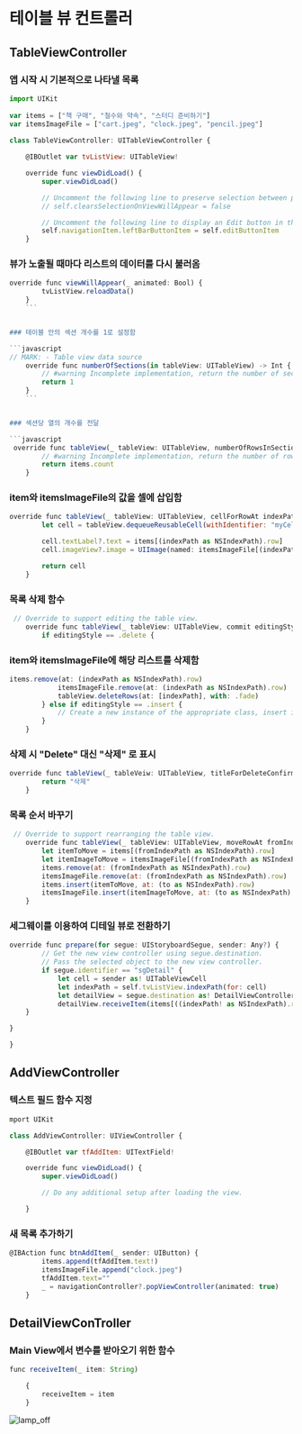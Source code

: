 # 테이블 뷰 컨트롤러
## TableViewController

### 앱 시작 시 기본적으로 나타낼 목록

```javascript
import UIKit
 
var items = ["책 구매", "철수와 약속", "스터디 준비하기"]
var itemsImageFile = ["cart.jpeg", "clock.jpeg", "pencil.jpeg"]
 
class TableViewController: UITableViewController {

    @IBOutlet var tvListView: UITableView!

    override func viewDidLoad() {
        super.viewDidLoad()

        // Uncomment the following line to preserve selection between presentations
        // self.clearsSelectionOnViewWillAppear = false

        // Uncomment the following line to display an Edit button in the navigation bar for this view controller.
        self.navigationItem.leftBarButtonItem = self.editButtonItem
    }
```


### 뷰가 노출될 때마다 리스트의 데이터를 다시 불러옴

```javascript
override func viewWillAppear(_ animated: Bool) {
        tvListView.reloadData()
    }
    ```


### 테이블 안의 섹션 개수를 1로 설정함

```javascript
// MARK: - Table view data source
    override func numberOfSections(in tableView: UITableView) -> Int {
        // #warning Incomplete implementation, return the number of sections
        return 1
    }
    ```


### 섹션당 열의 개수를 전달

```javascript
 override func tableView(_ tableView: UITableView, numberOfRowsInSection section: Int) -> Int {
        // #warning Incomplete implementation, return the number of rows
        return items.count
    }
```


### item와 itemslmageFile의 값을 셀에 삽입함

```javascript
override func tableView(_ tableView: UITableView, cellForRowAt indexPath: IndexPath) -> UITableViewCell {
        let cell = tableView.dequeueReusableCell(withIdentifier: "myCell", for: indexPath)

        cell.textLabel?.text = items[(indexPath as NSIndexPath).row]
        cell.imageView?.image = UIImage(named: itemsImageFile[(indexPath as NSIndexPath).row])

        return cell
    }
```


### 목록 삭제 함수

```javascript
 // Override to support editing the table view.
    override func tableView(_ tableView: UITableView, commit editingStyle: UITableViewCell.EditingStyle, forRowAt indexPath: IndexPath) {
        if editingStyle == .delete {
```


### item와 itemslmageFile에 해당 리스트를 삭제함 

```javascript
items.remove(at: (indexPath as NSIndexPath).row)
            itemsImageFile.remove(at: (indexPath as NSIndexPath).row)
            tableView.deleteRows(at: [indexPath], with: .fade)
        } else if editingStyle == .insert {
            // Create a new instance of the appropriate class, insert it into the array, and add a new row to the table view
        }    
    }
```


### 삭제 시 "Delete" 대신 "삭제" 로 표시

```javascript
override func tableView(_ tableVeiw: UITableView, titleForDeleteConfirmationButtonForRowAt indexPath: IndexPath) -> String? {
        return "삭제"
    }
```


### 목록 순서 바꾸기

```javascript
 // Override to support rearranging the table view.
    override func tableView(_ tableView: UITableView, moveRowAt fromIndexPath: IndexPath, to: IndexPath) {
        let itemToMove = items[(fromIndexPath as NSIndexPath).row]
        let itemImageToMove = itemsImageFile[(fromIndexPath as NSIndexPath).row]
        items.remove(at: (fromIndexPath as NSIndexPath).row)
        itemsImageFile.remove(at: (fromIndexPath as NSIndexPath).row)
        items.insert(itemToMove, at: (to as NSIndexPath).row)
        itemsImageFile.insert(itemImageToMove, at: (to as NSIndexPath).row)
    }
```    
 
 
### 세그웨이를 이용하여 디테일 뷰로 전환하기

```javascript
override func prepare(for segue: UIStoryboardSegue, sender: Any?) {
        // Get the new view controller using segue.destination.
        // Pass the selected object to the new view controller.
        if segue.identifier == "sgDetail" {
            let cell = sender as! UITableViewCell
            let indexPath = self.tvListView.indexPath(for: cell)
            let detailView = segue.destination as! DetailViewController
            detailView.receiveItem(items[((indexPath! as NSIndexPath).row)])
    }

} 

}
```


## AddViewController

### 텍스트 필드 함수 지정

```javascript
mport UIKit

class AddViewController: UIViewController {

    @IBOutlet var tfAddItem: UITextField!

    override func viewDidLoad() {
        super.viewDidLoad()

        // Do any additional setup after loading the view.

    }
```    


### 새 목록 추가하기

```javascript
@IBAction func btnAddItem(_ sender: UIButton) {
        items.append(tfAddItem.text!)
        itemsImageFile.append("clock.jpeg")
        tfAddItem.text=""
        _ = navigationController?.popViewController(animated: true)
    }
```


## DetailViewConTroller

### Main View에서 변수를 받아오기 위한 함수

```javascript
func receiveItem(_ item: String)

    {
        receiveItem = item
    }
```

![lamp_off](https://user-images.githubusercontent.com/106363908/174153969-39e2e4df-b34b-4652-b247-e6011d9498de.png)




